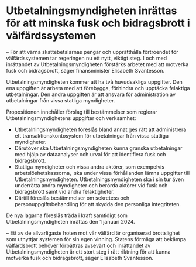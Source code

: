# Utbetalningsmyndigheten inrättas för att minska fusk och bidragsbrott i välfärdssystemen

– För att värna skattebetalarnas pengar och upprätthålla förtroendet för välfärdssystemen tar regeringen nu ett nytt, viktigt steg. I och med inrättandet av Utbetalningsmyndigheten förstärks arbetet med att motverka fusk och bidragsbrott, säger finansminister Elisabeth Svantesson.

Utbetalningsmyndigheten kommer att ha två huvudsakliga uppgifter. Den ena uppgiften är arbeta med att förebygga, förhindra och upptäcka felaktiga utbetalningar. Den andra uppgiften är att ansvara för administration av utbetalningar från vissa statliga myndigheter.

Propositionen innehåller förslag till bestämmelser som reglerar Utbetalningsmyndighetens uppgifter och verksamhet:

* Utbetalningsmyndigheten föreslås bland annat ges rätt att administrera ett transaktionskontosystem för utbetalningar från vissa statliga myndigheter.
* Därutöver ska Utbetalningsmyndigheten kunna granska utbetalningar med hjälp av dataanalyser och urval för att identifiera fusk och bidragsbrott.
* Statliga myndigheter och vissa andra aktörer, som exempelvis arbetslöshetskassorna,  ska under vissa förhållanden lämna uppgifter till Utbetalningsmyndigheten. Utbetalningsmyndigheten ska i sin tur även underrätta andra myndigheter och berörda aktörer vid fusk och bidragsbrott samt vid andra felaktigheter.
* Därtill föreslås bestämmelser om sekretess och personuppgiftsbehandling för att skydda den personliga integriteten.

De nya lagarna föreslås träda i kraft samtidigt som Utbetalningsmyndigheten inrättas den 1 januari 2024.

– Ett av de allvarligaste hoten mot vår välfärd är organiserad brottslighet som utnyttjar systemen för sin egen vinning. Statens förmåga att bekämpa välfärdsbrott behöver förbättras avsevärt och inrättandet av Utbetalningsmyndigheten är ett stort steg i rätt riktning för att kunna motverka fusk och bidragsbrott, säger Elisabeth Svantesson.
